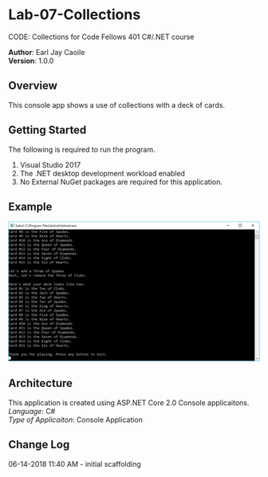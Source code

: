 # Lab-07-Collections
 CODE: Collections for Code Fellows 401 C#/.NET course
 
**Author**: Earl Jay Caoile <br />
**Version**: 1.0.0

## Overview
This console app shows a use of collections with a deck of cards.

## Getting Started
The following is required to run the program.
1. Visual Studio 2017 
2. The .NET desktop development workload enabled
3. No External NuGet packages are required for this application. 

## Example
![Lab 07 Screenshot](Lab07-SS.jpg)


## Architecture
This application is created using ASP.NET Core 2.0 Console applicaitons. <br />
*Language*: C# <br />
*Type of Applicaiton*: Console Application <br />

## Change Log
06-14-2018 11:40 AM - initial scaffolding <br />







